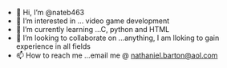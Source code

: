 - 👋 Hi, I’m @nateb463
- 👀 I’m interested in ... video game development
- 🌱 I’m currently learning ...C, python and HTML
- 💞️ I’m looking to collaborate on ...anything, I am lloking to gain experience in all fields
- 📫 How to reach me ...email me @ nathaniel.barton@aol.com

<!---
nateb463/nateb463 is a ✨ special ✨ repository because its `README.md` (this file) appears on your GitHub profile.
You can click the Preview link to take a look at your changes.
--->
